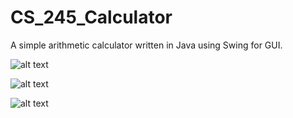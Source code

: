 # CS_245_Calculator
A simple arithmetic calculator written in Java using Swing for GUI.

![alt text](http://url/to/img.png)

![alt text](http://url/to/img.png)

![alt text](http://url/to/img.png)
